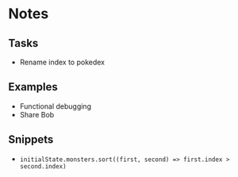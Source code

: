 # Notes

## Tasks

- Rename index to pokedex

## Examples

- Functional debugging
- Share Bob

## Snippets

- `initialState.monsters.sort((first, second) => first.index > second.index)`
